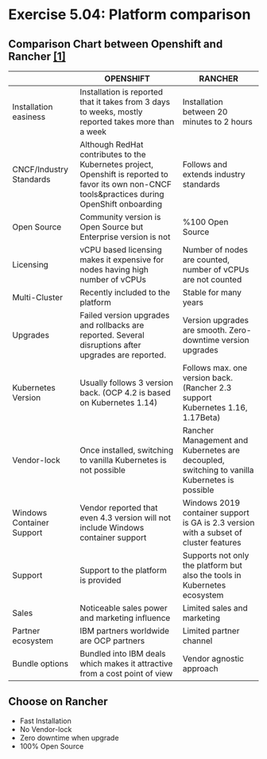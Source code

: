 # Exercise 5.04: Platform comparison

## Comparison Chart between Openshift and Rancher [[1]](https://https://www.kloia.com/blog/openshift-vs-rancher)

|                                 | OPENSHIFT | RANCHER |
|---|---|---|
| Installation easiness           | Installation is reported that it takes from 3 days to weeks, mostly reported takes more than a week | Installation between 20 minutes to 2 hours |
| CNCF/Industry Standards   | Although RedHat contributes to the Kubernetes project, Openshift is reported to favor its own non-CNCF tools&practices during OpenShift onboarding | Follows and extends industry standards |
| Open Source                     | Community version is Open Source but Enterprise version is not | %100 Open Source |
| Licensing                       | vCPU based licensing makes it expensive for nodes having high number of vCPUs | Number of nodes are counted, number of vCPUs are not counted |
| Multi-Cluster                   | Recently included to the platform  | Stable for many years |
| Upgrades                        | Failed version upgrades and rollbacks are reported. Several disruptions after upgrades are reported. | Version upgrades are smooth. Zero-downtime version upgrades |
| Kubernetes Version              | Usually follows 3 version back. (OCP 4.2 is based on Kubernetes 1.14) | Follows max. one version back. (Rancher 2.3 support Kubernetes 1.16, 1.17Beta) |
| Vendor-lock                     | Once installed, switching to vanilla Kubernetes is not possible | Rancher Management and Kubernetes are decoupled, switching to vanilla Kubernetes is possible |
| Windows Container Support   | Vendor reported that even 4.3 version will not include Windows container support | Windows 2019 container support is GA is 2.3 version with a subset of cluster features |
| Support                         | Support to the platform is provided | Supports not only the platform but also the tools in Kubernetes ecosystem |
| Sales                           | Noticeable sales power and marketing influence | Limited sales and marketing |
| Partner ecosystem               | IBM partners worldwide are OCP partners | Limited partner channel |
| Bundle options                  | Bundled into IBM deals which makes it attractive from a cost point of view | Vendor agnostic approach |

## Choose on Rancher

* Fast Installation
* No Vendor-lock
* Zero downtime when upgrade
* 100% Open Source